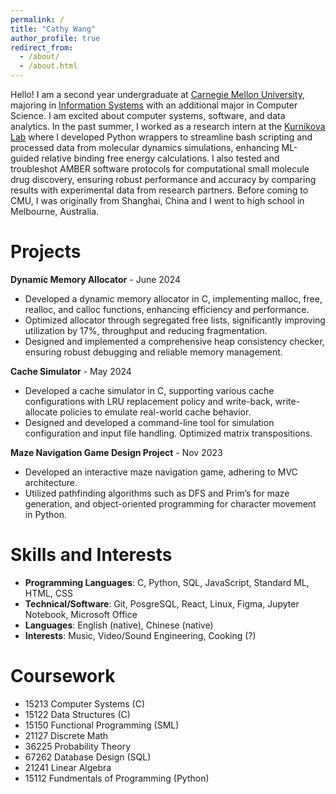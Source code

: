 ```yaml
---
permalink: /
title: "Cathy Wang"
author_profile: true
redirect_from: 
  - /about/
  - /about.html
---
```



Hello! I am a second year undergraduate at [Carnegie Mellon University](https://www.cmu.edu/), majoring in [Information Systems](https://www.cmu.edu/information-systems/) with an additional major in Computer Science. I am excited about computer systems, software, and data analytics. In the past summer, I worked as a research intern at the [Kurnikova Lab](https://www.cmu.edu/chemistry/people/faculty/kurnikova.html) where I developed Python wrappers to streamline bash scripting and processed data from molecular dynamics simulations, enhancing ML-guided relative binding free energy calculations. I also tested and troubleshot AMBER software protocols for computational small molecule drug discovery, ensuring robust performance and accuracy by comparing results with experimental data from research partners. Before coming to CMU, I was originally from Shanghai, China and I went to high school in Melbourne, Australia.

Projects
======
**Dynamic Memory Allocator** - June 2024
* Developed a dynamic memory allocator in C, implementing malloc, free, realloc, and calloc functions, enhancing efficiency and performance.
* Optimized allocator through segregated free lists, significantly improving utilization by 17%, throughput and reducing fragmentation.
* Designed and implemented a comprehensive heap consistency checker, ensuring robust debugging and reliable memory management.

**Cache Simulator** - May 2024
* Developed a cache simulator in C, supporting various cache configurations with LRU replacement policy and write-back, write-allocate policies to emulate real-world cache behavior.
* Designed and developed a command-line tool for simulation configuration and input file handling. Optimized matrix transpositions.

**Maze Navigation Game Design Project** - Nov 2023
* Developed an interactive maze navigation game, adhering to MVC architecture.
* Utilized pathfinding algorithms such as DFS and Prim’s for maze generation, and object-oriented programming for character movement in Python.


Skills and Interests
======
* **Programming Languages**: C, Python, SQL, JavaScript, Standard ML, HTML, CSS
* **Technical/Software**: Git, PosgreSQL, React, Linux, Figma, Jupyter Notebook, Microsoft Office
* **Languages**: English (native), Chinese (native)
* **Interests**: Music, Video/Sound Engineering, Cooking (?)

Coursework
======
* 15213 Computer Systems (C)
* 15122 Data Structures (C)
* 15150 Functional Programming (SML)
* 21127 Discrete Math
* 36225 Probability Theory
* 67262 Database Design (SQL)
* 21241 Linear Algebra
* 15112 Fundmentals of Programming (Python)
